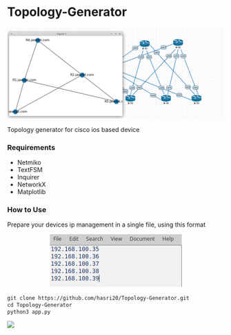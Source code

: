 # Topology-Generator
<p align="center">
    <img src="https://raw.githubusercontent.com/hasri20/Topology-Generator/master/img/screenshot.png">
</p>
Topology generator for cisco ios based device

### Requirements

- Netmiko
- TextFSM
- Inquirer 
- NetworkX
- Matplotlib

### How to Use


Prepare your devices ip management in a single file, using this format 
<p align="center">
    <img src="https://raw.githubusercontent.com/hasri20/Topology-Generator/master/img/ip.png">
</p>

```
git clone https://github.com/hasri20/Topology-Generator.git
cd Topology-Generator
python3 app.py
```
<a href="https://asciinema.org/a/z1CkueACvqDLRtSGpJZiFdiKz"><img src="https://asciinema.org/a/z1CkueACvqDLRtSGpJZiFdiKz" width="836"/></a>